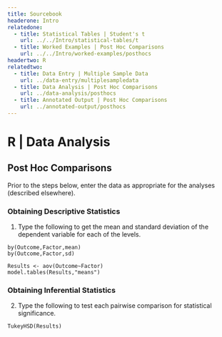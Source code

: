 ```yaml
---
title: Sourcebook
headerone: Intro
relatedone:
  - title: Statistical Tables | Student's t
    url: ../../Intro/statistical-tables/t
  - title: Worked Examples | Post Hoc Comparisons
    url: ../../Intro/worked-examples/posthocs
headertwo: R
relatedtwo:
  - title: Data Entry | Multiple Sample Data
    url: ../data-entry/multiplesampledata
  - title: Data Analysis | Post Hoc Comparisons
    url: ../data-analysis/posthocs
  - title: Annotated Output | Post Hoc Comparisons
    url: ../annotated-output/posthocs
---
```


# R | Data Analysis

## Post Hoc Comparisons

Prior to the steps below, enter the data as appropriate for the analyses (described elsewhere).

### Obtaining Descriptive Statistics

1. Type the following to get the mean and standard deviation of the dependent variable for each of the levels.

```{r}
by(Outcome,Factor,mean)
by(Outcome,Factor,sd)
```

```{r}
Results <- aov(Outcome~Factor)
model.tables(Results,"means")
```

### Obtaining Inferential Statistics

2. Type the following to test each pairwise comparison for statistical significance.

```{r}
TukeyHSD(Results)
```
